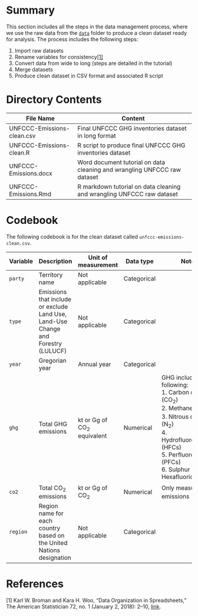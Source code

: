 # Summary

This section includes all the steps in the data management process, where we use the raw data from the [`data`](https://github.com/Global-Development-and-Politics-of-Data/Climate-Change/tree/main/data) folder to produce a clean dataset ready for analysis. The process includes the following steps:

1. Import raw datasets
2. Rename variables for consistency[[1]](#1)
3. Convert data from wide to long (steps are detailed in the tutorial)
4. Merge datasets
5. Produce clean dataset in CSV format and associated R script


# Directory Contents

| File Name                                          |  Content                        |
|----------------------------------------------------|---------------------------------|
| UNFCCC-Emissions-clean.csv                         | Final UNFCCC GHG inventories dataset in long format|
| UNFCCC-Emissions-clean.R                           | R script to produce final UNFCCC GHG inventories dataset|
| UNFCCC-Emissions.docx                              | Word document tutorial on data cleaning and wrangling UNFCCC raw dataset|
| UNFCCC-Emissions.Rmd                               | R markdown tutorial on data cleaning and wrangling UNFCCC raw dataset|


# Codebook

The following codebook is for the clean dataset called `unfccc-emissions-clean.csv`.


| Variable      | Description     | Unit of measurement | Data type     | Notes        |
| -----------   | -----------     | ------------------- | ------------- | ------------ |
| `party`       | Territory name  | Not applicable      | Categorical   |              |
| `type`        | Emissions that include or exclude<br />Land Use, Land-Use Change and Forestry (LULUCF)| Not applicable | Categorical |      |
| `year`        | Gregorian year  | Annual year         | Categorical   |              |
| `ghg`         | Total GHG emissions | kt or Gg of CO<sub>2</sub> equivalent | Numerical | GHG include the following: <br /> 1. Carbon dioxide (CO<sub>2</sub>) <br /> 2. Methane (CH<sub>4</sub>) <br /> 3. Nitrous oxide (N<sub>2</sub>) <br /> 4. Hydrofluorocarbons (HFCs) <br /> 5. Perfluorocarbons (PFCs) <br /> 6. Sulphur Hexafluoride (SF<sub>6</sub>) |
| `co2`         | Total CO<sub>2</sub> emissions | kt or Gg of CO<sub>2</sub> | Numerical | Only measures CO<sub>2</sub> emissions |
| `region`      | Region name for each country based on the United Nations designation | Not applicable | Categorical |           |



# References

<a id = "1">[1]</a>
Karl W. Broman and Kara H. Woo, “Data Organization in Spreadsheets,” The American Statistician 72, no. 1 (January 2, 2018): 2–10, [link](https://doi.org/10.1080/00031305.2017.1375989).